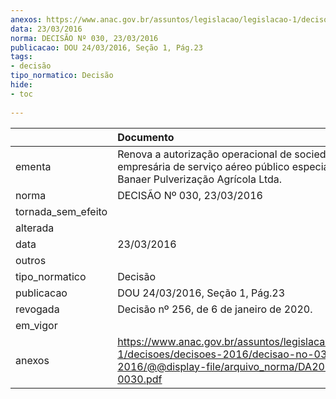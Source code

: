 ```yaml
---
anexos: https://www.anac.gov.br/assuntos/legislacao/legislacao-1/decisoes/decisoes-2016/decisao-no-030-23-03-2016/@@display-file/arquivo_norma/DA2016-0030.pdf
data: 23/03/2016
norma: DECISÃO Nº 030, 23/03/2016
publicacao: DOU 24/03/2016, Seção 1, Pág.23
tags:
- decisão
tipo_normatico: Decisão
hide: 
- toc 
 
---
```


|                    | Documento                                                                                                                                              |
|:-------------------|:-------------------------------------------------------------------------------------------------------------------------------------------------------|
| ementa             | Renova a autorização operacional de sociedade empresária de serviço aéreo público especializado - Banaer Pulverização Agrícola Ltda.                   |
| norma              | DECISÃO Nº 030, 23/03/2016                                                                                                                             |
| tornada_sem_efeito |                                                                                                                                                        |
| alterada           |                                                                                                                                                        |
| data               | 23/03/2016                                                                                                                                             |
| outros             |                                                                                                                                                        |
| tipo_normatico     | Decisão                                                                                                                                                |
| publicacao         | DOU 24/03/2016, Seção 1, Pág.23                                                                                                                        |
| revogada           | Decisão nº 256, de 6 de janeiro de 2020.                                                                                                               |
| em_vigor           |                                                                                                                                                        |
| anexos             | https://www.anac.gov.br/assuntos/legislacao/legislacao-1/decisoes/decisoes-2016/decisao-no-030-23-03-2016/@@display-file/arquivo_norma/DA2016-0030.pdf |